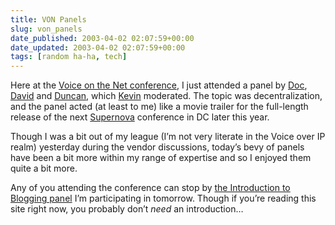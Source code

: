 ```yaml
---
title: VON Panels
slug: von_panels
date_published: 2003-04-02 02:07:59+00:00
date_updated: 2003-04-02 02:07:59+00:00
tags: [random ha-ha, tech]
---
```

Here at the [Voice on the Net conference](http://192.246.69.114/von/Spring03/), I just attended a panel by [Doc](http://doc.weblogs.com/2003/04/01#decentralities), [David](http://www.sifry.com/alerts/archives/000268.html) and [Duncan](http://www.pulver.com/von/schedule_bws91042117273.html#bwkd1045666574), which [Kevin](http://werbach.com/blog/2003/03/30.html#a986) moderated. The topic was decentralization, and the panel acted (at least to me) like a movie trailer for the full-length release of the next [Supernova](http://www.pulver.com/supernova/) conference in DC later this year.

Though I was a bit out of my league (I’m not very literate in the Voice over IP realm) yesterday during the vendor discussions, today’s bevy of panels have been a bit more within my range of expertise and so I enjoyed them quite a bit more.

Any of you attending the conference can stop by [the Introduction to Blogging panel](http://www.von.com/schedule.html) I’m participating in tomorrow. Though if you’re reading this site right now, you probably don’t *need* an introduction…
